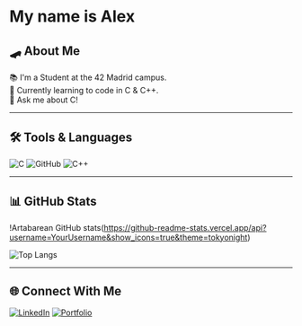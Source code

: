 # My name is Alex

## 🛹 About Me
📚 I'm a Student at the 42 Madrid campus.  
📖 Currently learning to code in C & C++.  
💬 Ask me about C!  

---

## 🛠️ Tools & Languages
![C](https://img.shields.io/badge/-C-00599C?logo=c&logoColor=white)
![GitHub](https://img.shields.io/badge/-GitHub-181717?logo=github)
![C++](https://img.shields.io/badge/-C++-00599C?logo=c%2B%2B&logoColor=white)

---

## 📊 GitHub Stats
!Artabarean GitHub stats(https://github-readme-stats.vercel.app/api?username=YourUsername&show_icons=true&theme=tokyonight)

![Top Langs](https://github-readme-stats.vercel.app/api/top-langs/?username=YourUsername&layout=compact&theme=tokyonight)

---

## 🌐 Connect With Me
[![LinkedIn](https://img.shields.io/badge/-LinkedIn-blue?logo=linkedin&logoColor=white)](https://linkedin.com/in/YourProfile)
[![Portfolio](https://img.shields.io/badge/-Portfolio-black?logo=firefox&logoColor=white)](https://yourwebsite.com)
